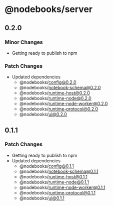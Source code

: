 # @nodebooks/server

## 0.2.0

### Minor Changes

- Getting ready to publish to npm

### Patch Changes

- Updated dependencies
  - @nodebooks/config@0.2.0
  - @nodebooks/notebook-schema@0.2.0
  - @nodebooks/runtime-host@0.2.0
  - @nodebooks/runtime-node@0.2.0
  - @nodebooks/runtime-node-worker@0.2.0
  - @nodebooks/runtime-protocol@0.2.0
  - @nodebooks/ui@0.2.0

## 0.1.1

### Patch Changes

- Getting ready to publish to npm
- Updated dependencies
  - @nodebooks/config@0.1.1
  - @nodebooks/notebook-schema@0.1.1
  - @nodebooks/runtime-host@0.1.1
  - @nodebooks/runtime-node@0.1.1
  - @nodebooks/runtime-node-worker@0.1.1
  - @nodebooks/runtime-protocol@0.1.1
  - @nodebooks/ui@0.1.1
